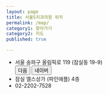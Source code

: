 ```yaml
---
layout: page
title: 서울S치과의원 위치
permalink: /map/
category1: 찾아가기
category2: 지도
published: true

---
```

<div class="row d-flex justify-content-center">

<div class="col-12">
  <ul>
  <li>서울 송파구 올림픽로 119 (잠실동 19-9) <div class="btn-group btn-group-sm" role="group"><a href="http://kko.to/pq9Y9r00H" target="_blank"><button>다음</button></a> <a href="http://naver.me/GhtovIuK" target="_blank"><button>네이버</button></a></div></li>
  <li>잠실 엘스상가 (파인애플) 4층</li>
  <li>02-2202-7528</li>
  </ul>
</div>

<div class="col-12">

<!-- * 카카오맵 - 지도퍼가기 -->
<!-- 1. 지도 노드 -->
<div id="daumRoughmapContainer1558183712105" class="root_daum_roughmap root_daum_roughmap_landing"></div>

<!--
	2. 설치 스크립트
	* 지도 퍼가기 서비스를 2개 이상 넣을 경우, 설치 스크립트는 하나만 삽입합니다.
-->
<script charset="UTF-8" class="daum_roughmap_loader_script" src="https://ssl.daumcdn.net/dmaps/map_js_init/roughmapLoader.js"></script>

<!-- 3. 실행 스크립트 -->
<script charset="UTF-8">
	new daum.roughmap.Lander({
		"timestamp" : "1558183712105",
		"key" : "tj5c",
    "mapHeight" : "250"
	}).render();
</script>

</div>
</div>
